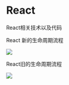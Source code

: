 # React
React相关技术以及代码

React 新的生命周期流程

![](/home/cjf/桌面/React/image/react-new-lifecycle.jpg)

React旧的生命周期流程

![](/home/cjf/桌面/React/image/react-old-lifecycle.jpg)



